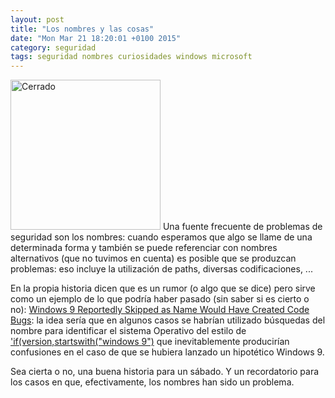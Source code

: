 ```yaml
---
layout: post
title: "Los nombres y las cosas"
date: "Mon Mar 21 18:20:01 +0100 2015"
category: seguridad
tags: seguridad nombres curiosidades windows microsoft
---
```



<a href="https://www.flickr.com/photos/fernand0/6186853984/" title="Letras"><img src="https://farm7.staticflickr.com/6162/6186853984_197165b70f_m.jpg" width="240"  alt="Cerrado"></a> 
Una fuente frecuente de problemas de seguridad son los nombres: cuando esperamos que algo se llame de una determinada forma y también se puede referenciar con nombres alternativos (que no tuvimos en cuenta) es posible que se produzcan problemas: eso incluye la utilización de paths, diversas codificaciones, ...

En la propia historia dicen que es un rumor (o algo que se dice) pero sirve como un ejemplo de lo que podría haber pasado (sin saber si es cierto o no): [Windows 9 Reportedly Skipped as Name Would Have Created Code Bugs](http://www.dailytech.com/Windows+9+Reportedly+Skipped+as+Name+Would+Have+Created+Code+Bugs/article36656.htm): la idea sería que en algunos casos se habrían utilizado búsquedas del nombre para identificar el sistema Operativo del estilo de ['if(version,startswith("windows 9")](https://searchcode.com/?q=if%28version%2Cstartswith%28%22windows+9%22%29) que inevitablemente producirían confusiones en el caso de que se hubiera lanzado un hipotético Windows 9.

Sea cierta o no, una buena historia para un sábado. Y un recordatorio para los casos en que, efectivamente, los nombres han sido un problema.
